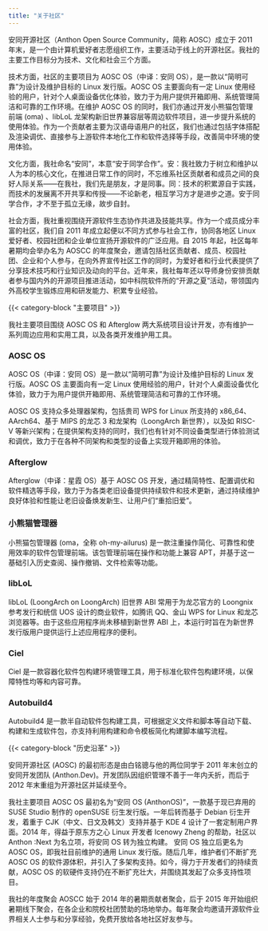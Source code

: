 ```yaml
---
title: "关于社区"
---
```


安同开源社区（Anthon Open Source Community，简称 AOSC）成立于 2011 年末，是一个由计算机爱好者志愿组织工作，主要活动于线上的开源社区。我社的主要工作目标分为技术、文化和社会三个方面。

技术方面，社区的主要项目为 AOSC OS（中译：安同 OS），是一款以“简明可靠”为设计及维护目标的 Linux 发行版。AOSC OS 主要面向有一定 Linux 使用经验的用户，针对个人桌面设备优化体验，致力于为用户提供开箱即用、系统管理简洁和可靠的工作环境。在维护 AOSC OS 的同时，我们亦通过开发小熊猫包管理前端 (oma) 、libLoL 龙架构新旧世界兼容层等周边软件项目，进一步提升系统的使用体验。作为一个贡献者主要为汉语母语用户的社区，我们也通过包括字体搭配及渲染调优、直接参与上游软件本地化工作和软件选择等手段，改善简中环境的使用体验。

文化方面，我社命名“安同”，本意“安于同学合作”。安：我社致力于树立和维护以人为本的核心文化，在推进日常工作的同时，不忘维系社区贡献者和成员之间的良好人际关系——在我社，我们先是朋友，才是同事。同：技术的积累源自于实践，而技术的发展离不开共享和传授——不论新老，相互学习方才是进步之道。安于同学合作，才不至于孤立无缘，故步自封。

社会方面，我社重视围绕开源软件生态协作共进及技能共享。作为一个成员成分丰富的社区，我们自 2011 年成立起便以不同方式参与社会工作，协同各地区 Linux 爱好者、校园社团和企业单位宣扬开源软件的广泛应用。自 2015 年起，社区每年暑期均会举办名为 AOSCC 的年度聚会，邀请包括社区贡献者、成员、校园社团、企业和个人参与，在向外界宣传社区工作的同时，为爱好者和行业代表提供了分享技术技巧和行业知识及动向的平台。近年来，我社每年还以导师身份安排贡献者参与国内外的开源项目推进活动，如中科院软件所的“开源之夏”活动，带领国内外高校学生锻炼应用和研发能力、积累专业经验。

{{< category-block "主要项目" >}}

我社主要项目围绕 AOSC OS 和 Afterglow 两大系统项目设计开发，亦有维护一系列周边应用和实用工具，以及各类开发维护用工具。

### AOSC OS

AOSC OS（中译：安同 OS）是一款以“简明可靠”为设计及维护目标的 Linux 发行版。AOSC OS 主要面向有一定 Linux 使用经验的用户，针对个人桌面设备优化体验，致力于为用户提供开箱即用、系统管理简洁和可靠的工作环境。

AOSC OS 支持众多处理器架构，包括贵司 WPS for Linux 所支持的 x86_64、AArch64、基于 MIPS 的龙芯 3 和龙架构（LoongArch 新世界），以及如 RISC-V 等新兴架构；在提供架构支持的同时，我们也有针对不同设备类型进行体验测试和调优，致力于在各种不同架构和类型的设备上实现开箱即用的体验。

### Afterglow

Afterglow（中译：星霞 OS）基于 AOSC OS 开发，通过精简特性、配置调优和软件精选等手段，致力于为各类老旧设备提供持续软件和技术更新，通过持续维护良好体验和性能让老旧设备焕发新生、让用户们“重拾旧爱”。

### 小熊猫管理器

小熊猫包管理器 (oma，全称 oh-my-ailurus) 是一款注重操作简化、可靠性和使用效率的软件包管理前端。该包管理前端在操作和功能上兼容 APT，并基于这一基础引入历史查阅、操作撤销、文件检索等功能。

### libLoL

libLoL (LoongArch on LoongArch) 旧世界 ABI 常用于为龙芯官方的 Loongnix 参考发行和统信 UOS 设计的商业软件，如腾讯 QQ、金山 WPS for Linux 和龙芯浏览器等。由于这些应用程序尚未移植到新世界 ABI 上，本运行时旨在为新世界发行版用户提供运行上述应用程序的便利。

### Ciel

Ciel 是一款容器化软件包构建环境管理工具，用于标准化软件包构建环境，以保障特性均等和内容可靠。

### Autobuild4

Autobuild4 是一款半自动软件包构建工具，可根据定义文件和脚本等自动下载、构建和生成软件包，亦支持利用构建和命令模板简化构建脚本编写流程。

{{< category-block "历史沿革" >}}

安同开源社区 (AOSC) 的最初形态是由白铭骢与他的两位同学于 2011 年末创立的安同开发团队 (Anthon.Dev)。开发团队因组织管理不善于一年内夭折，而后于 2012 年末重组为开源社区并延续至今。

我社主要项目 AOSC OS 最初名为“安同 OS (AnthonOS)”，一款基于现已弃用的 SUSE Studio 制作的 openSUSE 衍生发行版。一年后转而基于 Debian 衍生开发，着重于 CJK（中文、日文及韩文）支持并基于 KDE 4 设计了一套定制用户界面。2014 年，得益于原东方之心 Linux 开发者 Icenowy Zheng 的帮助，社区以 Anthon :Next 为名立项，将安同 OS 转为独立构建。 安同 OS 独立后更名为 AOSC OS，即我社目前维护的通用 Linux 发行版。随后几年，维护者们不断扩充 AOSC OS 的软件源体积，并引入了多架构支持。如今，得力于开发者们的持续贡献，AOSC OS 的软硬件支持仍在不断扩充壮大，并围绕其发起了众多支持性项目。

我社的年度聚会 AOSCC 始于 2014 年的暑期贡献者聚会，后于 2015 年开始组织暑期线下聚会，在各企业和院校社团赞助的场地举办。每年聚会均邀请开源软件业界相关人士参与和分享经验，免费开放给各地社区好友参与。
